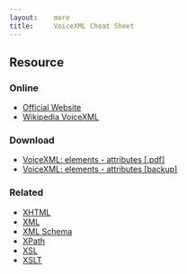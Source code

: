 ```yaml
---
layout:    more
title:     VoiceXML Cheat Sheet
---
```

<div class="content content-400">
    <div class="board board-326">
        <h2 class="board-title">Resource</h2>
        <div class="board-card">
            <h3 class="board-card-title">Online</h3>
            <ul>
                <li><a href="http://www.w3.org/Voice/">Official Website</a></li>
                <li><a href="http://en.wikipedia.org/wiki/VoiceXML">Wikipedia VoiceXML</a></li>
            </ul>
        </div>
        <div class="board-card">
            <h3 class="board-card-title">Download</h3>
            <ul>
                <li><a href="http://www.zvon.org/download2_cheatsheet.php/sheet_voiceXML_el_attr.pdf?title=VoiceXML%3A+elements+-+attributes">VoiceXML: elements - attributes [.pdf]</a></li>
                <li><a href="/static/cs/sheet_voiceXML_el_attr.pdf">VoiceXML: elements - attributes [backup]</a></li>
            </ul>
        </div>
        <div class="board-card">
            <h3 class="board-card-title">Related</h3>
            <ul>
                <li><a href="/xml" title="XHTML Cheat Sheet">XHTML</a></li>
                <li><a href="/xml" title="XML Cheat Sheet">XML</a></li>
                <li><a href="/xml-schema" title="XML Schema Cheat Sheet">XML Schema</a></li>
                <li><a href="/xpath" title="XPath Cheat Sheet">XPath</a></li>
                <li><a href="/xsl" title="XSL Cheat Sheet">XSL</a></li>
                <li><a href="/xslt" title="XSLT Cheat Sheet">XSLT</a></li>
            </ul>
        </div>
    </div>
</div>
